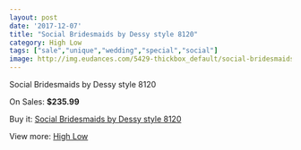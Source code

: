 ```yaml
---
layout: post
date: '2017-12-07'
title: "Social Bridesmaids by Dessy style 8120"
category: High Low
tags: ["sale","unique","wedding","special","social"]
image: http://img.eudances.com/5429-thickbox_default/social-bridesmaids-by-dessy-style-8120.jpg
---
```

Social Bridesmaids by Dessy style 8120

On Sales: **$235.99**
<a href="https://www.eudances.com/en/high-low/1854-social-bridesmaids-by-dessy-style-8120.html"><amp-img layout="responsive" width="600" height="600" src="//img.eudances.com/5429-thickbox_default/social-bridesmaids-by-dessy-style-8120.jpg" alt="Social Bridesmaids by Dessy style 8120 0" /></a>
<a href="https://www.eudances.com/en/high-low/1854-social-bridesmaids-by-dessy-style-8120.html"><amp-img layout="responsive" width="600" height="600" src="//img.eudances.com/5430-thickbox_default/social-bridesmaids-by-dessy-style-8120.jpg" alt="Social Bridesmaids by Dessy style 8120 1" /></a>

Buy it: [Social Bridesmaids by Dessy style 8120](https://www.eudances.com/en/high-low/1854-social-bridesmaids-by-dessy-style-8120.html "Social Bridesmaids by Dessy style 8120")

View more: [High Low](https://www.eudances.com/en/20-high-low "High Low")